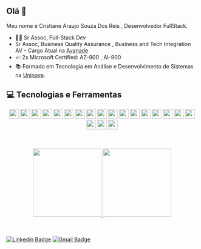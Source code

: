 ## Olá 👋

Meu nome é Cristiane Araujo Souza Dos Reis , Desenvolvedor FullStack.

- :office_worker: Sr Assoc, Full-Stack Dev
- Sr Assoc, Business Quality Assurance , Business and Tech Integration AV - Cargo Atual na [Avanade](https://www.avanade.com/pt-br)
- ⭐: 2x Microsoft Certified: AZ-900 , AI-900
- :books: Formado em Tecnologia em  Análise e Desenvolvimento de Sistemas na [Uninove](https://www.uninove.br/).

## 💻 Tecnologias e Ferramentas
<p align="center">
 <img src="https://img.shields.io/badge/html5%20-%23E34F26.svg?&style=for-the-badge&logo=html5&logoColor=white" height="25"/> 
<img src="https://img.shields.io/badge/css3%20-%231572B6.svg?&style=for-the-badge&logo=css3&logoColor=white" height="25"/>
<img src="https://img.shields.io/badge/angular%20-%23DD0031.svg?&style=for-the-badge&logo=angular&logoColor=white" height="25"/>
<img src="https://img.shields.io/badge/typescript%20-%23007ACC.svg?&style=for-the-badge&logo=typescript&logoColor=white" height="25"/>
<img src="https://img.shields.io/badge/node.js%20-%2343853D.svg?&style=for-the-badge&logo=node.js&logoColor=white" height="25"/>
<img src="https://img.shields.io/badge/-npm-CB3837?style=flat-square&logo=npm" height="25"/>
<img src="https://img.shields.io/badge/express.js%20-%23404d59.svg?&style=for-the-badge" height="25"/>
<img src="https://img.shields.io/badge/javascript-%23F7DF1E.svg?&style=for-the-badge&logo=javascript&logoColor=black" height="25"/>
<img src="https://img.shields.io/badge/bootstrap%20-%23563D7C.svg?&style=for-the-badge&logo=bootstrap&logoColor=white" height="25"/>
<img src="https://img.shields.io/badge/-GitHub-181717?style=flat-square&logo=github" height="25"/>
<img src="https://img.shields.io/badge/visual studio code-007ACC?logo=visualstudiocode&logoColor=white&style=for-the-badge" height="25"/>
<img src="https://img.shields.io/badge/visual studio-5C2D91?logo=visualstudio&logoColor=white&style=for-the-badge" height="25"/>
<img src="https://img.shields.io/badge/mysql-%2300f.svg?style=for-the-badge&logo=mysql&logoColor=white" height="25"/>
<img src="https://img.shields.io/badge/c%23-%23239120.svg?style=for-the-badge&logo=c-sharp&logoColor=white" height="25"/>
<img src="https://img.shields.io/badge/-cypress-%23E5E5E5?style=for-the-badge&logo=cypress&logoColor=058a5e" height="25"/>
<img src="https://img.shields.io/badge/Insomnia-black?style=for-the-badge&logo=insomnia&logoColor=5849BE" height="25"/>
<img src="https://img.shields.io/badge/Postman-FF6C37?style=for-the-badge&logo=postman&logoColor=white" height="25"/>
<img src="https://img.shields.io/badge/postgres-%23316192.svg?style=for-the-badge&logo=postgresql&logoColor=whit" height="25"/>
<img src="https://img.shields.io/badge/Microsoft%20SQL%20Server-CC2927?style=for-the-badge&logo=microsoft%20sql%20server&logoColor=white" height="25"/>
<img src="https://img.shields.io/badge/-Swagger-%23Clojure?style=for-the-badge&logo=swagger&logoColor=whitE" height="25"/>

</p>
<br>
<br>
<div align="center">
  <a href="https://github.com/cristianeasreis">
  <img height="180em" src="https://github-readme-stats.vercel.app/api/top-langs/?username=cristianeasreis&layout=compact&langs_count=7&theme=dracula"/>
  <img height="180em" src="https://github-readme-stats.vercel.app/api?username=cristianeasreis&show_icons=true&theme=dracula&include_all_commits=true&count_private=true"/>
</div>
<br>
<br>

    


 [![Linkedin Badge](https://img.shields.io/badge/-Cristiane_Araujo-blue?style=flat-square&logo=Linkedin&logoColor=white&link=https://www.linkedin.com/in/cristiane-araujo-souza-dos-reis-4a6b131a3/)](https://www.linkedin.com/in/cristiane-araujo-souza-dos-reis-4a6b131a3/) 
[![Gmail Badge](https://img.shields.io/badge/-cristianeara628@gmail.com-c14438?style=flat-square&logo=email&logoColor=white&link=mailto:cristianeara628@gmail.com)](mailto:cristianeara628@gmail.com)







